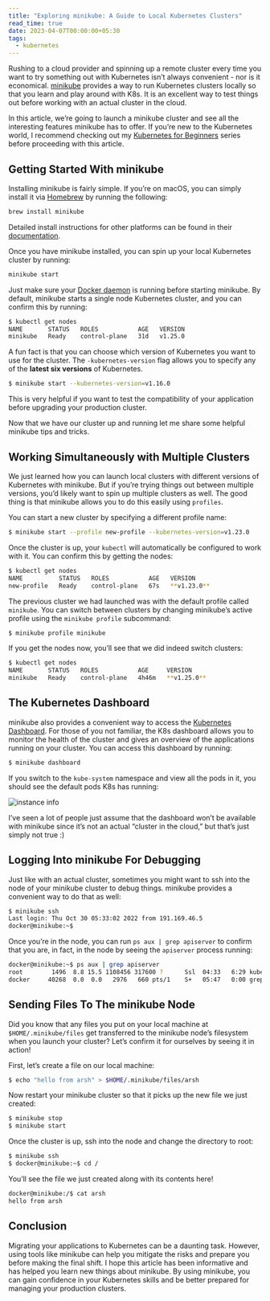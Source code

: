 ```yaml
---
title: "Exploring minikube: A Guide to Local Kubernetes Clusters"
read_time: true
date: 2023-04-07T00:00:00+05:30
tags:
  - kubernetes
---
```


Rushing to a cloud provider and spinning up a remote cluster every time you want to try something out with Kubernetes isn’t always convenient - nor is it economical. [minikube](https://minikube.sigs.k8s.io/docs/) provides a way to run Kubernetes clusters locally so that you learn and play around with K8s. It is an excellent way to test things out before working with an actual cluster in the cloud. 

In this article, we’re going to launch a minikube cluster and see all the interesting features minikube has to offer. If you’re new to the Kubernetes world, I recommend checking out my [Kubernetes for Beginners](https://dev.to/rinkiyakedad/series/16643) series before proceeding with this article. 

## Getting Started With minikube

Installing minikube is fairly simple. If you’re on macOS, you can simply install it via [Homebrew](https://brew.sh/) by running the following:

```bash
brew install minikube
```

Detailed install instructions for other platforms can be found in their [documentation](https://minikube.sigs.k8s.io/docs/start/). 

Once you have minikube installed, you can spin up your local Kubernetes cluster by running:

```bash
minikube start 
```

Just make sure your [Docker daemon](https://docs.docker.com/get-started/overview/#the-docker-daemon) is running before starting minikube. By default, minikube starts a single node Kubernetes cluster, and you can confirm this by running:

```bash
$ kubectl get nodes
NAME       STATUS   ROLES           AGE   VERSION
minikube   Ready    control-plane   31d   v1.25.0
```

A fun fact is that you can choose which version of Kubernetes you want to use for the cluster. The `-kubernetes-version` flag allows you to specify any of the **latest six versions** of Kubernetes.

```bash
$ minikube start --kubernetes-version=v1.16.0
```

This is very helpful if you want to test the compatibility of your application before upgrading your production cluster. 

Now that we have our cluster up and running let me share some helpful minikube tips and tricks.

## Working Simultaneously with Multiple Clusters

We just learned how you can launch local clusters with different versions of Kubernetes with minikube. But if you’re trying things out between multiple versions, you’d likely want to spin up multiple clusters as well. The good thing is that minikube allows you to do this easily using `profiles`.

You can start a new cluster by specifying a different profile name:

```bash
$ minikube start --profile new-profile --kubernetes-version=v1.23.0
```

Once the cluster is up, your `kubectl` will automatically be configured to work with it. You can confirm this by getting the nodes:

```bash
$ kubectl get nodes
NAME          STATUS   ROLES           AGE   VERSION
new-profile   Ready    control-plane   67s   **v1.23.0**
```

The previous cluster we had launched was with the default profile called `minikube`. You can switch between clusters by changing minikube’s active profile using the `minikube profile` subcommand:

```bash
$ minikube profile minikube
```

If you get the nodes now, you’ll see that we did indeed switch clusters:

```bash
$ kubectl get nodes
NAME       STATUS   ROLES           AGE     VERSION
minikube   Ready    control-plane   4h46m   **v1.25.0**
```

## The Kubernetes Dashboard

minikube also provides a convenient way to access the [Kubernetes Dashboard](https://kubernetes.io/docs/tasks/access-application-cluster/web-ui-dashboard/). For those of you not familiar, the K8s dashboard allows you to monitor the health of the cluster and gives an overview of the applications running on your cluster. You can access this dashboard by running:

```bash
$ minikube dashboard
```

If you switch to the `kube-system` namespace and view all the pods in it, you should see the default pods K8s has running:

![instance info](/2023-04-07-1.png)

I’ve seen a lot of people just assume that the dashboard won’t be available with minikube since it’s not an actual “cluster in the cloud,” but that’s just simply not true :)

## Logging Into minikube For Debugging

Just like with an actual cluster, sometimes you might want to ssh into the node of your minikube cluster to debug things. minikube provides a convenient way to do that as well:

```bash
$ minikube ssh
Last login: Thu Oct 30 05:33:02 2022 from 191.169.46.5
docker@minikube:~$
```

Once you’re in the node, you can run `ps aux | grep apiserver` to confirm that you are, in fact, in the node by seeing the `apiserver` process running:

```bash
docker@minikube:~$ ps aux | grep apiserver
root        1496  8.8 15.5 1108456 317600 ?      Ssl  04:33   6:29 kube-apiserver --advertise-address=192.168.49.2 --allow-privileged=true --authorization-mode=Node,RBAC --client-ca-file=/var/lib/minikube/certs/ca.crt --enable-admission-plugins=NamespaceLifecycle,LimitRanger,ServiceAccount,DefaultStorageClass,DefaultTolerationSeconds,NodeRestriction,MutatingAdmissionWebhook,ValidatingAdmissionWebhook,ResourceQuota --enable-bootstrap-token-auth=true --etcd-cafile=/var/lib/minikube/certs/etcd/ca.crt --etcd-certfile=/var/lib/minikube/certs/apiserver-etcd-client.crt --etcd-keyfile=/var/lib/minikube/certs/apiserver-etcd-client.key --etcd-servers=https://127.0.0.1:2379 --kubelet-client-certificate=/var/lib/minikube/certs/apiserver-kubelet-client.crt --kubelet-client-key=/var/lib/minikube/certs/apiserver-kubelet-client.key --kubelet-preferred-address-types=InternalIP,ExternalIP,Hostname --proxy-client-cert-file=/var/lib/minikube/certs/front-proxy-client.crt --proxy-client-key-file=/var/lib/minikube/certs/front-proxy-client.key --requestheader-allowed-names=front-proxy-client --requestheader-client-ca-file=/var/lib/minikube/certs/front-proxy-ca.crt --requestheader-extra-headers-prefix=X-Remote-Extra- --requestheader-group-headers=X-Remote-Group --requestheader-username-headers=X-Remote-User --secure-port=8443 --service-account-issuer=https://kubernetes.default.svc.cluster.local --service-account-key-file=/var/lib/minikube/certs/sa.pub --service-account-signing-key-file=/var/lib/minikube/certs/sa.key --service-cluster-ip-range=10.96.0.0/12 --tls-cert-file=/var/lib/minikube/certs/apiserver.crt --tls-private-key-file=/var/lib/minikube/certs/apiserver.key
docker     40268  0.0  0.0   2976   660 pts/1    S+   05:47   0:00 grep --color=auto apiserver
```

## Sending Files To The minikube Node

Did you know that any files you put on your local machine at `$HOME/.minikube/files` get transferred to the minikube node’s filesystem when you launch your cluster? Let’s confirm it for ourselves by seeing it in action!

First, let’s create a file on our local machine:

```bash
$ echo "hello from arsh" > $HOME/.minikube/files/arsh
```

Now restart your minikube cluster so that it picks up the new file we just created:

```bash
$ minikube stop
$ minikube start
```

Once the cluster is up, ssh into the node and change the directory to root:

```bash
$ minikube ssh
$ docker@minikube:~$ cd /
```

You’ll see the file we just created along with its contents here!

```bash
docker@minikube:/$ cat arsh
hello from arsh
```

## Conclusion

Migrating your applications to Kubernetes can be a daunting task. However, using tools like minikube can help you mitigate the risks and prepare you before making the final shift. I hope this article has been informative and has helped you learn new things about minikube. By using minikube, you can gain confidence in your Kubernetes skills and be better prepared for managing your production clusters.